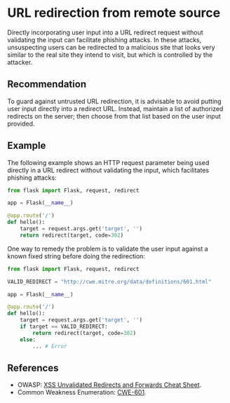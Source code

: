 # URL redirection from remote source
Directly incorporating user input into a URL redirect request without validating the input can facilitate phishing attacks. In these attacks, unsuspecting users can be redirected to a malicious site that looks very similar to the real site they intend to visit, but which is controlled by the attacker.


## Recommendation
To guard against untrusted URL redirection, it is advisable to avoid putting user input directly into a redirect URL. Instead, maintain a list of authorized redirects on the server; then choose from that list based on the user input provided.


## Example
The following example shows an HTTP request parameter being used directly in a URL redirect without validating the input, which facilitates phishing attacks:


```python
from flask import Flask, request, redirect

app = Flask(__name__)

@app.route('/')
def hello():
    target = request.args.get('target', '')
    return redirect(target, code=302)

```
One way to remedy the problem is to validate the user input against a known fixed string before doing the redirection:


```python
from flask import Flask, request, redirect

VALID_REDIRECT = "http://cwe.mitre.org/data/definitions/601.html"

app = Flask(__name__)

@app.route('/')
def hello():
    target = request.args.get('target', '')
    if target == VALID_REDIRECT:
        return redirect(target, code=302)
    else:
        ... # Error

```

## References
* OWASP: [ XSS Unvalidated Redirects and Forwards Cheat Sheet](https://cheatsheetseries.owasp.org/cheatsheets/Unvalidated_Redirects_and_Forwards_Cheat_Sheet.html).
* Common Weakness Enumeration: [CWE-601](https://cwe.mitre.org/data/definitions/601.html).
